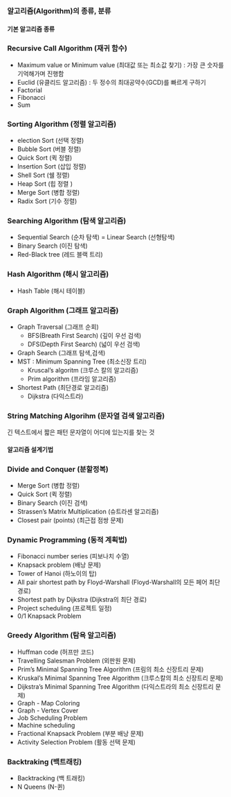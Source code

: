 ### 알고리즘(Algorithm)의 종류, 분류
#### 기본 알고리즘 종류
### Recursive Call Algorithm (재귀 함수)
- Maximum value or Minimum value (최대값 또는 최소값 찾기) : 가장 큰 숫자를 기억해가며 진행함   
- Euclid (유클리드 알고리즘) : 두 정수의 최대공약수(GCD)를 빠르게 구하기   
- Factorial 
- Fibonacci   
- Sum   

### Sorting Algorithm (정렬 알고리즘) 
- election Sort (선택 정렬)   
- Bubble Sort (버블 정렬)   
- Quick Sort (퀵 정렬)   
- Insertion Sort (삽입 정렬)   
- Shell Sort (쉘 정렬)   
- Heap Sort (힙 정렬 )   
- Merge Sort (병합 정렬)   
- Radix Sort (기수 정렬)   

### Searching Algorithm (탐색 알고리즘)
- Sequential Search (순차 탐색) = Linear Search (선형탐색)
- Binary Search (이진 탐색)   
- Red-Black tree (레드 블랙 트리)   

### Hash Algorithm (해시 알고리즘)   
- Hash Table (해시 테이블)   

### Graph Algorithm (그래프 알고리즘)
- Graph Traversal (그래프 순회)   
  - BFS(Breath First Search) (깊이 우선 검색)
  - DFS(Depth First Search) (넓이 우선 검색)
- Graph Search (그래프 탐색,검색)
- MST : Minimum Spanning Tree (최소신장 트리)  
  - Kruscal’s algoritm (크루스 칼의 알고리즘)   
  - Prim algorithm (프라임 알고리즘) 
- Shortest Path (최단경로 알고리즘)   
  - Dijkstra (다익스트라)
 
### String Matching Algorihm (문자열 검색 알고리즘)
긴 텍스트에서 짧은 패턴 문자열이 어디에 있는지를 찾는 것

#### 알고리즘 설계기법
### Divide and Conquer (분할정복)   
- Merge Sort (병합 정렬)
- Quick Sort (퀵 정렬)
- Binary Search (이진 검색)
- Strassen’s Matrix Multiplication (슈트라센 알고리즘)
- Closest pair (points) (최근접 점쌍 문제)
### Dynamic Programming (동적 계획법)

- Fibonacci number series (피보나치 수열)
- Knapsack problem (배낭 문제)
- Tower of Hanoi (하노이의 탑)
- All pair shortest path by Floyd-Warshall (Floyd-Warshall의 모든 페어 최단 경로)
- Shortest path by Dijkstra (Dijkstra의 최단 경로)
- Project scheduling (프로젝트 일정)
- 0/1 Knapsack Problem

### Greedy Algorithm (탐욕 알고리즘)
- Huffman code (허프만 코드)
- Travelling Salesman Problem (외판원 문제)
- Prim’s Minimal Spanning Tree Algorithm (프림의 최소 신장트리 문제)
- Kruskal’s Minimal Spanning Tree Algorithm (크루스칼의 최소 신장트리 문제)
- Dijkstra’s Minimal Spanning Tree Algorithm (다익스트라의 최소 신장트리 문제)
- Graph - Map Coloring
- Graph - Vertex Cover
- Job Scheduling Problem
- Machine scheduling
- Fractional Knapsack Problem (부분 배낭 문제)
- Activity Selection Problem (활동 선택 문제)

### Backtraking (백트래킹)
- Backtracking (백 트래킹)
- N Queens (N-퀸)
